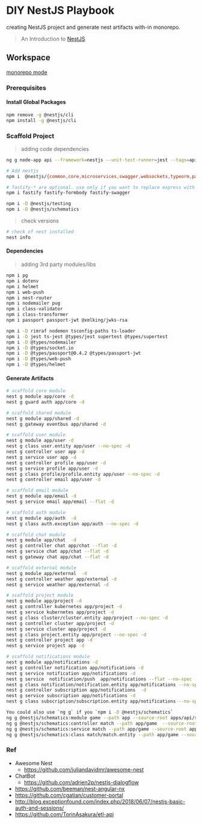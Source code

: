 # DIY NestJS Playbook

creating NestJS project and generate nest artifacts with-in monorepo.

> An Introduction to [NestJS](https://www.joshmorony.com/an-introduction-to-nestjs-for-ionic-developers/)

## Workspace

[monorepo mode](https://docs.nestjs.com/cli/monorepo#monorepo-mode)

### Prerequisites

#### Install Global Packages

```bash
npm remove -g @nestjs/cli
npm install -g @nestjs/cli
```

### Scaffold Project

> adding code dependencies

```bash
ng g node-app api --framework=nestjs --unit-test-runner=jest --tags=api-module -d

# Add nestjs
npm i  @nestjs/{common,core,microservices,swagger,websockets,typeorm,passport,elasticsearch}

# fastify-* are optional. use only if you want to replace express with fastify
npm i fastify fastify-formbody fastify-swagger

npm i -D @nestjs/testing
npm i -D @nestjs/schematics
```

> check versions

```bash
# check of nest installed
nest info
```

#### Dependencies

> adding 3rd party modules/libs

```bash
npm i pg
npm i dotenv
npm i helmet
npm i web-push
npm i nest-router
npm i nodemailer pug
npm i class-validator
npm i class-transformer
npm i passport passport-jwt @xmlking/jwks-rsa

npm i -D rimraf nodemon tsconfig-paths ts-loader
npm i -D jest ts-jest @types/jest supertest @types/supertest
npm i -D @types/nodemailer
npm i -D @types/socket.io
npm i -D @types/passport@0.4.2 @types/passport-jwt
npm i -D @types/web-push
npm i -D @types/helmet
```

#### Generate Artifacts

```bash
# scaffold core module
nest g module app/core -d
nest g guard auth app/core -d

# scaffold shared module
nest g module app/shared -d
nest g gateway eventbus app/shared -d

# scaffold user module
nest g module app/user -d
nest g class user.entity app/user --no-spec -d
nest g controller user app -d
nest g service user app -d
nest g controller profile app/user -d
nest g service profile app/user -d
nest g class profile/profile.entity app/user --no-spec -d
nest g controller email app/user -d

# scaffold email module
nest g module app/email -d
nest g service email app/email --flat -d

# scaffold auth module
nest g module app/auth  -d
nest g class auth.exception app/auth --no-spec -d

# scaffold chat module
nest g module app/chat  -d
nest g controller chat app/chat --flat -d
nest g service chat app/chat --flat -d
nest g gateway chat app/chat --flat -d

# scaffold external module
nest g module app/external  -d
nest g controller weather app/external -d
nest g service weather app/external -d

# scaffold project module
nest g module app/project -d
nest g controller kubernetes app/project -d
nest g service kubernetes app/project -d
nest g class cluster/cluster.entity app/project --no-spec -d
nest g controller cluster app/project -d
nest g service cluster app/project -d
nest g class project.entity app/project --no-spec -d
nest g controller project app -d
nest g service project app -d

# scaffold notifications module
nest g module app/notifications -d
nest g controller notification app/notifications -d
nest g service notification app/notifications -d
nest g service  notification/push  app/notifications --flat --no-spec -d
nest g class notification/notification.entity app/notifications --no-spec -d
nest g controller subscription app/notifications  -d
nest g service subscription app/notifications -d
nest g class subscription/subscription.entity app/notifications --no-spec -d

You could also use `ng g` if you `npm i -D @nestjs/schematics`
ng g @nestjs/schematics:module game --path app --source-root apps/api/src -d
ng g @nestjs/schematics:controller match --path app/game  --source-root apps/api/src -d
ng g @nestjs/schematics:service match --path app/game --source-root apps/api/src -d
ng g @nestjs/schematics:class match/match.entity --path app/game --source-root apps/api/src --spec -d
```

### Ref

- Awesome Nest
  - https://github.com/juliandavidmr/awesome-nest
- ChatBot
  - https://github.com/adrien2p/nestjs-dialogflow
- https://github.com/beeman/nest-angular-nx
- https://github.com/cgatian/customer-portal
- http://blog.exceptionfound.com/index.php/2018/06/07/nestjs-basic-auth-and-sessions/
- https://github.com/TorinAsakura/etl-api
